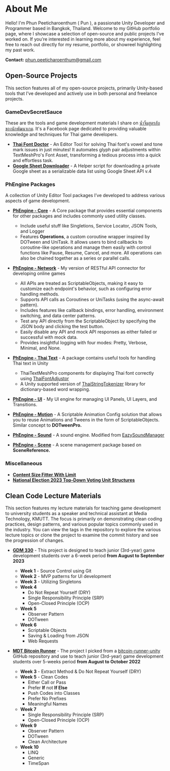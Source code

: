 # About Me
Hello! I'm Phun Peeticharoenthum ( Pun ), a passionate Unity Developer and Programmer based in Bangkok, Thailand. Welcome to my GitHub portfolio page, where I showcase a selection of open-source and public projects I've worked on. If you're interested in learning more about my experience, feel free to reach out directly for my resume, portfolio, or showreel highlighting my past work.

**Contact:** phun.peeticharoenthum@gmail.com

 ## Open-Source Projects
This section features all of my open-source projects, primarily Unity-based tools that I’ve developed and actively use in both personal and freelance projects.

### GameDevSecretSauce
These are the tools and game development materials I share on [น้ำจิ้มสูตรลับของนักพัฒนาเกม](https://www.facebook.com/GameDevSecretSauce/). It's a Facebook page dedicated to providing valuable knowledge and techniques for Thai game developers.
- [**Thai Font Doctor**](https://github.com/phanphantz/GameDevSecretSauce/tree/main/ThaiFontDoctor) - An Editor Tool for solving Thai font's vowel and tone mark issues in just minutes! It automates glyph pair adjustments within TextMeshPro's Font Asset, transforming a tedious process into a quick and effortless task.
- [**Google Sheet Downloader**](https://github.com/phanphantz/GameDevSecretSauce/tree/main/GoogleSheetDownloader) - A Helper script for downloading a private Google sheet as a serializable data list using Google Sheet API v.4

### PhEngine Packages
A collection of Unity Editor Tool packages I’ve developed to address various aspects of game development.
- [**PhEngine - Core**](https://github.com/phanphantz/PhEngine-Core) - A Core package that provides essential components for other packages and includes commonly used utility classes.
  - Include useful stuff like Singletions, Service Locator, JSON Tools, and Logger
  - Features **Operations**, a custom coroutine wrapper inspired by DOTween and UniTask. It allows users to bind callbacks to coroutine-like operations and manage them easily with control functions like Pause, Resume, Cancel, and more. All operations can also be chained together as a series or parallel calls.
 
- [**PhEngine - Network**](https://github.com/phanphantz/PhEngine-Network) - My version of RESTful API connector for developing online games
  - All APIs are treated as ScriptableObjects, making it easy to customize each endpoint's behavior, such as configuring error handling methods.
  - Supports API calls as Coroutines or UniTasks (using the async-await pattern).
  - Includes features like callback bindings, error handling, environment switching, and data center patterns.
  - Test any API directly from the ScriptableObject by specifying the JSON body and clicking the test button.
  - Easily disable any API and mock API responses as either failed or successful with mock data.
  - Provides insightful logging with four modes: Pretty, Verbose, Minimal, and None.
  
- [**PhEngine - Thai Text**](https://github.com/phanphantz/PhEngine-ThaiText) - A package contains useful tools for handling Thai text in Unity
  - ThaiTextMeshPro components for displaying Thai font correctly using [ThaiFontAdjustor](https://github.com/SaladLab/Unity3D.ThaiFontAdjuster)
  - A Unity supported version of [ThaiStringTokenizer](https://github.com/chaiwatmat/ThaiStringTokenizer) library for dictionary-based word wrapping.
  
- [**PhEngine - UI**](https://github.com/phanphantz/PhEngine-UI) - My UI engine for managing UI Panels, UI Layers, and Transitions.
- [**PhEngine - Motion**](https://github.com/phanphantz/PhEngine-Motion) - A Scriptable Animation Config solution that allows you to reuse Animations and Tweens in the form of ScriptableObjects. Similar concept to **DOTweenPro.**
- [**PhEngine - Sound**](https://github.com/phanphantz/PhEngine-Sound) - A sound engine. Modified from [EazySoundManager](https://github.com/JackM36/Eazy-Sound-Manager)
- [**PhEngine - Scene**](https://github.com/phanphantz/PhEngine-Scene) - A scene management package based on **SceneReference.**

### Miscellaneous
- [**Content Size Fitter With Limit**](https://github.com/phanphantz/Unity3D.ContentSizeFitterWithLimit)
- [**National Election 2023 Top-Down Voting Unit Structures**](https://github.com/phanphantz/th-vote-66-top-down-structures)

 ## Clean Code Lecture Materials
This section features my lecture materials for teaching game development to university students as a speaker and technical assistant at Media Technology, KMUTT. The focus is primarily on demonstrating clean coding practices, design patterns, and various popular topics commonly used in the industry. You can view the tags in the repository to explore the various lecture topics or clone the project to examine the commit history and see the progression of changes.

- [**GDM 330**](https://github.com/phanphantz/GDM330) - This project is designed to teach junior (3rd-year) game development students over a 6-week period **from August to September 2023**
  - **Week 1** - Source Control using Git
  - **Week 2** - MVP patterns for UI development
  - **Week 3** - Utilizing Singletons
  - **Week 4**
    - Do Not Repeat Yourself (DRY)
    - Single Responsibility Principle (SRP)
    - Open-Closed Principle (OCP)
  - **Week 5**
    - Observer Pattern
    - DOTween
  - **Week 6**
    - Scriptable Objects
    - Saving & Loading from JSON
    - Web Requests
   
- [**MDT Bitcoin Runner**](https://github.com/phanphantz/MDTBitcoinRunner123) - The project I picked from a [bitcoin-runner-unity](https://github.com/berkanuslu/bitcoin-runner-unity) GitHub repository and use to teach junior (3rd-year) game development students over 5-weeks period **from August to October 2022**
  - **Week 3** - Extract Method & Do Not Repeat Yourself (DRY)
  - **Week 5** - Clean Codes
    -  Either Call or Pass
    -  Prefer **If** not **If Else**
    -  Push Codes into Classes
    -  Prefer No Prefixes
    -  Meaningful Names
  - **Week 7** 
    - Single Responsibility Principle (SRP)
    - Open-Closed Principle (OCP)
  - **Week 9**
    - Observer Pattern
    - DOTween
    - Clean Architecture
  - **Week 10**
      - LINQ
      - Generic
      - TimeSpan
